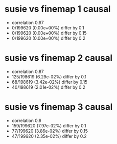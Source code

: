 # susie vs finemap  1 causal

- correlation 0.97
- 0/199620 (0.00e+00%) differ by 0.1
- 0/199620 (0.00e+00%) differ by 0.15
- 0/199620 (0.00e+00%) differ by 0.2


# susie vs finemap  2 causal

- correlation 0.87
- 125/198619 (6.29e-02%) differ by 0.1
- 68/198619 (3.42e-02%) differ by 0.15
- 40/198619 (2.01e-02%) differ by 0.2


# susie vs finemap  3 causal

- correlation 0.9
- 159/199620 (7.97e-02%) differ by 0.1
- 77/199620 (3.86e-02%) differ by 0.15
- 47/199620 (2.35e-02%) differ by 0.2


